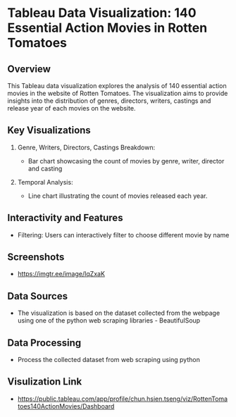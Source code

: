 # Tableau Data Visualization: 140 Essential Action Movies in Rotten Tomatoes

## Overview

This Tableau data visualization explores the analysis of 140 essential action movies in the website of Rotten Tomatoes.
The visualization aims to provide insights into the distribution of genres, directors, writers, castings and release year of each movies on the website.

## Key Visualizations

1. Genre, Writers, Directors, Castings Breakdown:
   - Bar chart showcasing the count of movies by genre, writer, director and casting

2. Temporal Analysis:
   - Line chart illustrating the count of movies released each year.

## Interactivity and Features

- Filtering: Users can interactively filter to choose different movie by name

## Screenshots

- https://imgtr.ee/image/IqZxaK

## Data Sources

- The visualization is based on the dataset collected from the webpage using one of the python web scraping libraries - BeautifulSoup

## Data Processing

- Process the collected dataset from web scraping using python

## Visulization Link

- https://public.tableau.com/app/profile/chun.hsien.tseng/viz/RottenTomatoes140ActionMovies/Dashboard

